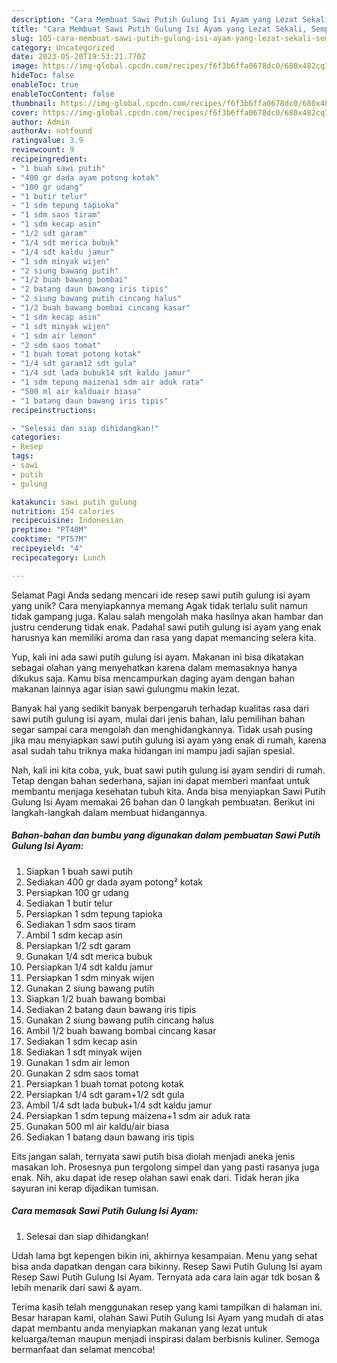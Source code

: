 ```yaml
---
description: "Cara Membuat Sawi Putih Gulung Isi Ayam yang Lezat Sekali, Sempurna"
title: "Cara Membuat Sawi Putih Gulung Isi Ayam yang Lezat Sekali, Sempurna"
slug: 105-cara-membuat-sawi-putih-gulung-isi-ayam-yang-lezat-sekali-sempurna
category: Uncategorized
date: 2023-05-20T19:53:21.770Z
image: https://img-global.cpcdn.com/recipes/f6f3b6ffa0678dc0/680x482cq70/sawi-putih-gulung-isi-ayam-foto-resep-utama.jpg
hideToc: false
enableToc: true
enableTocContent: false
thumbnail: https://img-global.cpcdn.com/recipes/f6f3b6ffa0678dc0/680x482cq70/sawi-putih-gulung-isi-ayam-foto-resep-utama.jpg
cover: https://img-global.cpcdn.com/recipes/f6f3b6ffa0678dc0/680x482cq70/sawi-putih-gulung-isi-ayam-foto-resep-utama.jpg
author: Admin
authorAv: notfound
ratingvalue: 3.9
reviewcount: 9
recipeingredient:
- "1 buah sawi putih"
- "400 gr dada ayam potong kotak"
- "100 gr udang"
- "1 butir telur"
- "1 sdm tepung tapioka"
- "1 sdm saos tiram"
- "1 sdm kecap asin"
- "1/2 sdt garam"
- "1/4 sdt merica bubuk"
- "1/4 sdt kaldu jamur"
- "1 sdm minyak wijen"
- "2 siung bawang putih"
- "1/2 buah bawang bombai"
- "2 batang daun bawang iris tipis"
- "2 siung bawang putih cincang halus"
- "1/2 buah bawang bombai cincang kasar"
- "1 sdm kecap asin"
- "1 sdt minyak wijen"
- "1 sdm air lemon"
- "2 sdm saos tomat"
- "1 buah tomat potong kotak"
- "1/4 sdt garam12 sdt gula"
- "1/4 sdt lada bubuk14 sdt kaldu jamur"
- "1 sdm tepung maizena1 sdm air aduk rata"
- "500 ml air kalduair biasa"
- "1 batang daun bawang iris tipis"
recipeinstructions:

- "Selesai dan siap dihidangkan!"
categories:
- Resep
tags:
- sawi
- putih
- gulung

katakunci: sawi putih gulung 
nutrition: 154 calories
recipecuisine: Indonesian
preptime: "PT40M"
cooktime: "PT57M"
recipeyield: "4"
recipecategory: Lunch

---
```



Selamat Pagi Anda sedang mencari ide resep sawi putih gulung isi ayam yang unik? Cara menyiapkannya memang Agak tidak terlalu sulit namun tidak gampang juga. Kalau salah mengolah maka hasilnya akan hambar dan justru cenderung tidak enak. Padahal sawi putih gulung isi ayam yang enak harusnya kan memiliki aroma dan rasa yang dapat memancing selera kita.


Yup, kali ini ada sawi putih gulung isi ayam. Makanan ini bisa dikatakan sebagai olahan yang menyehatkan karena dalam memasaknya hanya dikukus saja. Kamu bisa mencampurkan daging ayam dengan bahan makanan lainnya agar isian sawi gulungmu makin lezat.

Banyak hal yang sedikit banyak berpengaruh terhadap kualitas rasa dari sawi putih gulung isi ayam, mulai dari jenis bahan, lalu pemilihan bahan segar sampai cara mengolah dan menghidangkannya. Tidak usah pusing jika mau menyiapkan sawi putih gulung isi ayam yang enak di rumah, karena asal sudah tahu triknya maka hidangan ini mampu jadi sajian spesial.


Nah, kali ini kita coba, yuk, buat sawi putih gulung isi ayam sendiri di rumah. Tetap dengan bahan sederhana, sajian ini dapat memberi manfaat untuk membantu menjaga kesehatan tubuh kita. Anda bisa menyiapkan Sawi Putih Gulung Isi Ayam memakai 26 bahan dan 0 langkah pembuatan. Berikut ini langkah-langkah dalam membuat hidangannya.

<!--inarticleads1-->

##### Bahan-bahan dan bumbu yang digunakan dalam pembuatan Sawi Putih Gulung Isi Ayam:

1. Siapkan 1 buah sawi putih
1. Sediakan 400 gr dada ayam potong² kotak
1. Persiapkan 100 gr udang
1. Sediakan 1 butir telur
1. Persiapkan 1 sdm tepung tapioka
1. Sediakan 1 sdm saos tiram
1. Ambil 1 sdm kecap asin
1. Persiapkan 1/2 sdt garam
1. Gunakan 1/4 sdt merica bubuk
1. Persiapkan 1/4 sdt kaldu jamur
1. Persiapkan 1 sdm minyak wijen
1. Gunakan 2 siung bawang putih
1. Siapkan 1/2 buah bawang bombai
1. Sediakan 2 batang daun bawang iris tipis
1. Gunakan 2 siung bawang putih cincang halus
1. Ambil 1/2 buah bawang bombai cincang kasar
1. Sediakan 1 sdm kecap asin
1. Sediakan 1 sdt minyak wijen
1. Gunakan 1 sdm air lemon
1. Gunakan 2 sdm saos tomat
1. Persiapkan 1 buah tomat potong kotak
1. Persiapkan 1/4 sdt garam+1/2 sdt gula
1. Ambil 1/4 sdt lada bubuk+1/4 sdt kaldu jamur
1. Persiapkan 1 sdm tepung maizena+1 sdm air aduk rata
1. Gunakan 500 ml air kaldu/air biasa
1. Sediakan 1 batang daun bawang iris tipis


Eits jangan salah, ternyata sawi putih bisa diolah menjadi aneka jenis masakan loh. Prosesnya pun tergolong simpel dan yang pasti rasanya juga enak. Nih, aku dapat ide resep olahan sawi enak dari. Tidak heran jika sayuran ini kerap dijadikan tumisan. 

<!--inarticleads2-->

##### Cara memasak Sawi Putih Gulung Isi Ayam:


1. Selesai dan siap dihidangkan!

Udah lama bgt kepengen bikin ini, akhirnya kesampaian. Menu yang sehat bisa anda dapatkan dengan cara bikinny. Resep Sawi Putih Gulung Isi ayam Resep Sawi Putih Gulung Isi Ayam. Ternyata ada cara lain agar tdk bosan &amp; lebih menarik dari sawi &amp; ayam. 

Terima kasih telah menggunakan resep yang kami tampilkan di halaman ini. Besar harapan kami, olahan Sawi Putih Gulung Isi Ayam yang mudah di atas dapat membantu anda menyiapkan makanan yang lezat untuk keluarga/teman maupun menjadi inspirasi dalam berbisnis kuliner. Semoga bermanfaat dan selamat mencoba!
